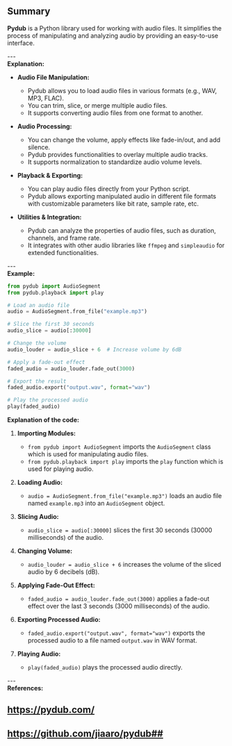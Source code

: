 ## Summary
**Pydub** is a Python library used for working with audio files. It simplifies the process of manipulating and analyzing audio by providing an easy-to-use interface.

---<br>
**Explanation:**

- **Audio File Manipulation:**
   - Pydub allows you to load audio files in various formats (e.g., WAV, MP3, FLAC).
   - You can trim, slice, or merge multiple audio files.
   - It supports converting audio files from one format to another.

- **Audio Processing:**
   - You can change the volume, apply effects like fade-in/out, and add silence.
   - Pydub provides functionalities to overlay multiple audio tracks.
   - It supports normalization to standardize audio volume levels.

- **Playback & Exporting:**
   - You can play audio files directly from your Python script.
   - Pydub allows exporting manipulated audio in different file formats with customizable parameters like bit rate, sample rate, etc.

- **Utilities & Integration:**
   - Pydub can analyze the properties of audio files, such as duration, channels, and frame rate.
   - It integrates with other audio libraries like `ffmpeg` and `simpleaudio` for extended functionalities.

---<br>
**Example:**

```python
from pydub import AudioSegment
from pydub.playback import play

# Load an audio file
audio = AudioSegment.from_file("example.mp3")

# Slice the first 30 seconds
audio_slice = audio[:30000]

# Change the volume
audio_louder = audio_slice + 6  # Increase volume by 6dB

# Apply a fade-out effect
faded_audio = audio_louder.fade_out(3000)

# Export the result
faded_audio.export("output.wav", format="wav")

# Play the processed audio
play(faded_audio)
```

**Explanation of the code:**

1. **Importing Modules:**
   - `from pydub import AudioSegment` imports the `AudioSegment` class which is used for manipulating audio files.
   - `from pydub.playback import play` imports the `play` function which is used for playing audio.

2. **Loading Audio:**
   - `audio = AudioSegment.from_file("example.mp3")` loads an audio file named `example.mp3` into an `AudioSegment` object.

3. **Slicing Audio:**
   - `audio_slice = audio[:30000]` slices the first 30 seconds (30000 milliseconds) of the audio.

4. **Changing Volume:**
   - `audio_louder = audio_slice + 6` increases the volume of the sliced audio by 6 decibels (dB).

5. **Applying Fade-Out Effect:**
   - `faded_audio = audio_louder.fade_out(3000)` applies a fade-out effect over the last 3 seconds (3000 milliseconds) of the audio.

6. **Exporting Processed Audio:**
   - `faded_audio.export("output.wav", format="wav")` exports the processed audio to a file named `output.wav` in WAV format.

7. **Playing Audio:**
   - `play(faded_audio)` plays the processed audio directly.

---<br>
**References:**
## https://pydub.com/
## https://github.com/jiaaro/pydub##
